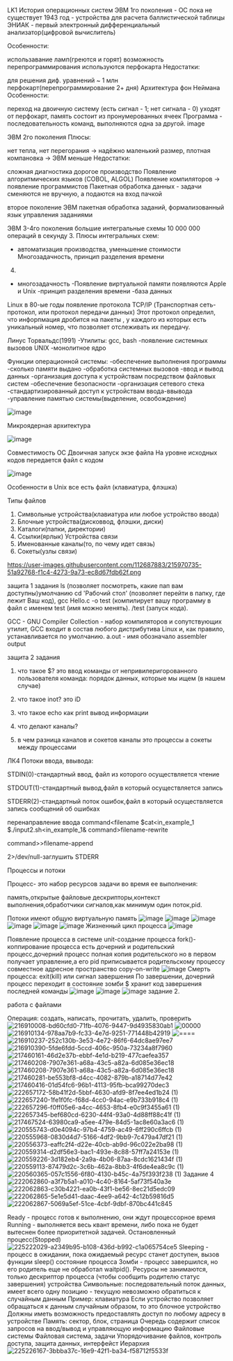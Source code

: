 LK1
История операционных систем
ЭВМ 1го поколения - ОС пока не существует
1943 год - устройства для расчета баллистической таблицы
ЭНИАК - первый электронный дифференциальный анализатор(цифровой вычислитель)

Особенности:

использавание ламп(греются и горят)
возможность перепрограммирования
используются перфокарта
Недостатки:

для решения диф. уравнений ~ 1 млн перфокарт(перепрограммирование 2+ дня)
Архитектура фон Неймана
Особенности:

переход на двоичную систему (есть сигнал - 1; нет сигнала - 0)
уходят от перфокарт, память состоит из пронумерованных ячеек
Программа - последовательность команд, выполняются одна за другой.
image

ЭВМ 2го поколения
Плюсы:

нет тепла, нет перегорания -> надёжно
маленький размер, плотная компановка -> ЭВМ меньше
Недостатки:

сложная диагностика
дорогое производство
Появление алгоритмических языков (COBOL, ALGOL)
Появление компиляторов -> появление программистов
Пакетная обработка данных - задачи сменяются не вручную, а подаются на вход пачкой

второе поколение ЭВМ
пакетная обработка заданий, формализованный язык управления заданиями

ЭВМ 3-4го поколения
большие интегральные схемы 10 000 000 операций в секунду
3.
Плюсы интегральных схем:
- автоматизация производства, уменьшение стоимости
Многозадачность, принцип разделения времени
4.
- многозадачность
-Появление виртуальной памяти
появляются Apple и Unix
-принцип разделения времени
-база данных

Linux
в 80-ые годы появление протокола TCP/IP (Транспортная сеть-протокол, или протокол передачи данных) Этот протокол определил, что инфорпмация дробится на пакеты , у каждого из которых есть уникальный номер, что позволяет отслеживать их передачу.

Линус Торвальдс(1991)
-Утилиты: gcc, bash
-появление системных вызовов UNIX
-монолитное ядро

Функции операционной системы:
-обеспечение выполнения программы
-сколько памяти выдано
-обработка системных вызовов
-ввод и вывод данных
-организация доступа к устройствам посредством файловых систем
-обеспечение безопасности
-организация сетевого стека
-стандартизированный доступ к устройствам ввода-ввывода
-управление памятью системы(выделение, освобождение)

![image](https://user-images.githubusercontent.com/112687883/213100939-2fd5e7a1-22ac-4528-93a0-c47d8b8dde96.png)

Микроядерная архитектура

![image](https://user-images.githubusercontent.com/112687883/213101270-8ff5ca20-588b-44a9-8a27-7f60ce6b0627.png)

Совместимость ОС
Двоичная запуск экзе файла
На уровне исходных кодов передается файл с кодом

![image](https://user-images.githubusercontent.com/112687883/213102111-be3a32cf-0c6d-4976-ad3d-966898df2b86.png)


Особенности
в Unix все есть файл
(клавиатура, флэшка)

Типы файлов
1) Символьные устройства(клавиатура или любое устройство ввода)
2) Блочные устройства(дисковвод, флэшки, диски)
3) Каталоги(папки, директории)
4) Ссылки(ярлык)
Устройства связи
5) Именованные каналы(то, по чему идет связь)
6) Сокеты(узлы связи)

https://user-images.githubusercontent.com/112687883/215970735-51a92768-f1c4-4273-9a73-ec8d67fdb62f.png



защита 1 задания
ls (позволяет посмотреть, какие пап вам доступны)умолчанию
cd 'Рабочий стол' (позволяет перейти в папку, где лежит Ваш код),
gcc Hello.c -o test (компилирует вашу программу в файл с именем test (имя можно менять). /test (запуск кода).

GCC - GNU Compiler Collection - набор компиляторов и сопутствующих утилит, GCC входит в состав любого дистрибутива Linux и, как правило, устанавливается по умолчанию. 
a.out - имя обозначало assembler output



защита 2 задания 
1. что такое $?
это ввод команды от непривилеригорованного пользователя
команда: порядок данных, которые мы ищем (в нашем случае)

2. что такое inot?
это iD

3. что такое echo
как print вывод информации

4. что делают каналы?



5. в чем разница каналов и сокетов
каналы это процессы
а сокеты между процессами

ЛК4
Потоки ввода, ввывода:

STDIN(0)-стандартный ввод, файл из которого осуществляется чтение

STDOUT(1)-стандартный вывод,файл в который осуществляется запись

STDERR(2)-стандартный поток ошибок,файл в который осуществляется запись сообщений об ошибках

перенаправление ввода command<filename
                                       $cat<in_example_1
                                       $./input2.sh<in_example_1&
command>filename-rewrite 

command>>filename-append

2>/dev/null-заглушить STDERR

Процессы и потоки

Процесс- это набор ресурсов задачи во время ее выполнения:

память,открытые файловые дескрипторы,контекст выполнения,обработчики сигналов,как минимум один поток,pid.

Потоки имеют общую виртуальную память
![image](https://user-images.githubusercontent.com/97913101/217463528-2a542ee2-a12e-4b0e-80d2-84e1dd1a3d71.png)
![image](https://user-images.githubusercontent.com/97913101/217463614-77199431-5df1-418b-a191-2810b2cba61f.png)
![image](https://user-images.githubusercontent.com/97913101/217464165-6d1bed1c-b578-47fe-9ced-ba37b0970387.png)
![image](https://user-images.githubusercontent.com/97913101/217464282-4fc0acf4-0922-4525-ba75-a5f9f6ff1a97.png)
![image](https://user-images.githubusercontent.com/97913101/217464430-51d25537-4bd2-4df5-aa58-e63a835aa843.png)
![image](https://user-images.githubusercontent.com/97913101/217464751-3166bb10-9f3f-46ea-a26f-3b4496bc0229.png)
Жизненный цикл процесса
![image](https://user-images.githubusercontent.com/97913101/217466133-deac82ce-741a-44fb-baf7-01dca5010225.png)

Появление процесса в системе 
unit-создание процесса
fork()-коппирование процесса
есть дочерний и родительский процесс,дочерний процесс полная копия родительского но в первом получает управление,а его pid приписывается родительскому процессу
совместное адресное пространство copy-on-write
![image](https://user-images.githubusercontent.com/97913101/217467512-ff8cced2-42b9-4da1-9f7e-57b2d1e7bf32.png)
Смерть процесса:
exit(kill) или сигнал завершения 
По завершении, дочерний процесс переходит в состояние зомби
$ хранит код завершения последней команды
![image](https://user-images.githubusercontent.com/112688317/232414170-45221872-f46c-49e5-9fe3-1ba775976410.png)
![image](https://user-images.githubusercontent.com/112688317/232414243-91fd3f48-4f90-48fa-b95c-b9e7aaacd3ff.png)
![image](https://user-images.githubusercontent.com/112688317/232414280-a7bfab37-851d-4f10-82e1-7bfc5bb866fb.png)
задание 2.

работа с файлами

Операция: создать, написать, прочитать, удалить, проверить
![216910008-bd60cfd0-71fb-4076-9447-9d4935830ab1](https://github.com/alyysaveleva/6Sem/assets/131712175/0cbfba40-2d16-4557-ae9d-6ce7263e247a)
![00000](https://github.com/alyysaveleva/6Sem/assets/131712175/7ee0607c-2465-478d-a451-a6a005703c1d)
![216910134-978aa7b9-fc33-4e7d-9251-771448b42919](https://github.com/alyysaveleva/6Sem/assets/131712175/bd5d972d-98b5-410c-92dc-8ea3016c1c7b)
![====](https://github.com/alyysaveleva/6Sem/assets/131712175/a1d42e33-7834-48b8-8cc4-18fe4c8b0dfd)
![216910237-252c130b-3e53-4e72-86f6-64dc8ae97ee7](https://github.com/alyysaveleva/6Sem/assets/131712175/8cc7596b-53d9-408a-aa5f-5b3cdff24afc)
![216910390-5fde6fdd-5ccd-406c-950a-73234a8f7960](https://github.com/alyysaveleva/6Sem/assets/131712175/84ee4cdd-3328-4dc9-b167-1f3355dc0fca)
![217460161-46d2e37b-ebbf-4e1d-b219-477caefea357](https://github.com/alyysaveleva/6Sem/assets/131712175/51fc5e8e-33e6-4760-9c5c-547cc63c0926)
![217460208-7907e361-a68a-43c5-a82a-6d085e36ec18](https://github.com/alyysaveleva/6Sem/assets/131712175/e9cd09f3-4e92-40b4-b5e5-09f76c33fc21)
![217460208-7907e361-a68a-43c5-a82a-6d085e36ec18](https://github.com/alyysaveleva/6Sem/assets/131712175/bb0ea95f-25f6-4b0e-960c-869d3ab5392b)
![217460281-be553bf8-d4cc-4082-879b-a18714d77e42](https://github.com/alyysaveleva/6Sem/assets/131712175/e3066984-8f26-4329-bc85-779a89d053aa)
![217460416-01d54fc6-96b1-4113-95fb-bca99270dec3](https://github.com/alyysaveleva/6Sem/assets/131712175/79c3d616-3fc7-4942-b380-4296e3f0dced)
![222657172-58b41f2d-5bbf-4630-afd9-8f7ee4ed1b24 (1)](https://github.com/alyysaveleva/6Sem/assets/131712175/ccb953f4-259c-4964-a8f3-da45fa8c521b)
![222657240-1fe1f0fc-f68d-4cc0-94ac-e9b733b918c4 (1)](https://github.com/alyysaveleva/6Sem/assets/131712175/369dc93b-7955-4597-ac29-acefa3f9a9d3)
![222657296-f0ff05e6-a4cc-4653-8fb4-e0c9f3455a61 (1)](https://github.com/alyysaveleva/6Sem/assets/131712175/463dbc59-dc30-4fac-9081-a61a0d904f65)
![222657345-bef680cd-6230-44f4-93a0-4d88ff88c41f (1)](https://github.com/alyysaveleva/6Sem/assets/131712175/88787440-c96b-4ccc-96f5-976cb6150d11)
![217467524-63980ca9-a5ee-479e-84d5-1ac8e60a3ac6 (1)](https://github.com/alyysaveleva/6Sem/assets/131712175/394f0157-32da-4584-ac63-352494440b4b)
![220555743-d0e4094c-97b4-4759-ac49-6ff290c6ffcb (1)](https://github.com/alyysaveleva/6Sem/assets/131712175/ddcc4e60-3436-454d-83f9-c8018e5616c4)
![220555968-0830d4d7-5166-4df2-9bb9-7c479a47df21 (1)](https://github.com/alyysaveleva/6Sem/assets/131712175/a02dd792-d86b-4ac3-aec9-ec104bc22d49)
![220556373-eaffc2f4-d22e-40cb-ab9d-96c022e2ba98 (1)](https://github.com/alyysaveleva/6Sem/assets/131712175/e86bbba1-36f3-48c0-8ea7-4d4e46ab8374)
![220559314-d2df56e3-bac1-493e-8c88-57ff7a24153e (1)](https://github.com/alyysaveleva/6Sem/assets/131712175/3a36216b-bbdd-41c1-9aec-277df56c4ebe)
![220559226-3d182eb4-2a9a-4b06-87aa-8cdc1621434f (1)](https://github.com/alyysaveleva/6Sem/assets/131712175/c776454b-7afd-4df0-a160-0df7fbae2d38)
![220559113-87479d2c-3c6b-462a-8bb3-4f6de4ea8c9c (1)](https://github.com/alyysaveleva/6Sem/assets/131712175/1e112d04-7809-4796-811f-90014fa70a96)
![220560365-057c1556-6f80-4130-b45c-4a75f393f238 (1)](https://github.com/alyysaveleva/6Sem/assets/131712175/bd9085f8-1a00-4cdb-abd7-a9d4c8659aed)
Задание 4
![222062860-a3f7b5a1-a010-4c40-8164-5af73f540a3e](https://github.com/alyysaveleva/6Sem/assets/131712175/9f35af56-92cb-4613-9494-fb75c96f2899)
![222062863-c30b4221-ea0b-43f1-be56-8ec21d5edc09](https://github.com/alyysaveleva/6Sem/assets/131712175/73b9f0fe-9d43-4f12-a5c5-d65bc6fc929e)
![222062865-5e1e5d41-daac-4ee9-a642-4c12b59816d5](https://github.com/alyysaveleva/6Sem/assets/131712175/4f053332-7f1c-4157-b138-d5aa3e612cc9)
![222062867-5069a5ef-51ce-4cbf-9dbf-870bc441c845](https://github.com/alyysaveleva/6Sem/assets/131712175/bbdac5f7-a841-4bc3-8b9b-93bf687f7861)

Ready - процесс готов к выполнению, они ждут процессорное время
Running - выполняется весь квант времени, либо пока не будет вытеснен более приоритетной задачей. Остановленный процесс(Stopped)
![225222029-a2349b95-b108-436d-b992-c1a065754ce5](https://github.com/alyysaveleva/6Sem/assets/131712175/00e66db5-553d-4c07-814a-420b1641a384)
Sleeping - процесс в ожидании, пока ожидаемый ресурс станет доступен, вызов функции sleep() состояние процесса Зомби - процесс завершился, но его родитель еще не обработал waitpid(). Ресурсы не занимаются, только дескриптор процесса (чтобы сообщить родителю статус завершения)
устройства Символьные: последовательный поток данных, имеет всего одну позицию - текущую невозможно обратиться к случайным данным Пример: клавиатура Если устройство позволяет обращаться к данным случайным образом, то это блочное устройство Должны иметь возможность предоставлять доступ по любому адресу в устройстве Память: сектор, блок, страница Очередь содержит список запросов на ввод/вывод и управляющую информацию
Файловые системы Файловая система, задачи Упорядочивание файлов, контроль доступа, защита данных, интерфейст
Иерархия
![225226167-3bbba37c-16e9-42f1-ba34-f58712f5533f](https://github.com/alyysaveleva/6Sem/assets/131712175/0360ef38-a2d0-49cb-989b-4f9154aebe8f)




